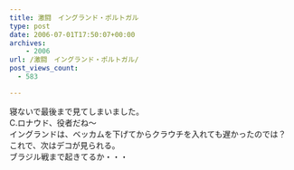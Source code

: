 ```yaml
---
title: 激闘　イングランド・ポルトガル
type: post
date: 2006-07-01T17:50:07+00:00
archives:
    - 2006
url: /激闘　イングランド・ポルトガル/
post_views_count:
  - 583

---
```

寝ないで最後まで見てしまいました。  
C.ロナウド、役者だね～  
イングランドは、ベッカムを下げてからクラウチを入れても遅かったのでは？  
これで、次はデコが見られる。  
ブラジル戦まで起きてるか・・・